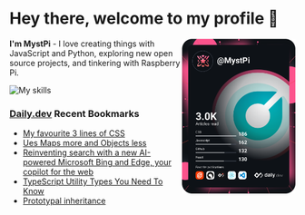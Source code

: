 # Hey there, welcome to my profile 👋

<a href="https://app.daily.dev/MystPi"><img src="https://github.com/MystPi/MystPi/blob/main/devcard.svg" width="200" alt="MystPi's Dev Card" align="right"/></a>

**I'm MystPi** - I love creating things with JavaScript and Python, exploring new open source projects, and tinkering with Raspberry Pi.

![My skills](https://skillicons.dev/icons?i=svelte,js,html,css,py,raspberrypi,react,tailwind)

### [Daily.dev](https://daily.dev) Recent Bookmarks
<!-- daily.dev BOOKMARKS:START -->
- [My favourite 3 lines of CSS](https://app.daily.dev/posts/usFqg3fuV?utm_source=rss&utm_medium=bookmarks&utm_campaign=Itr6mLfRdMms0HCyePtl9)
- [Ues Maps more and Objects less](https://app.daily.dev/posts/MzOheCjJX?utm_source=rss&utm_medium=bookmarks&utm_campaign=Itr6mLfRdMms0HCyePtl9)
- [Reinventing search with a new AI-powered Microsoft Bing and Edge, your copilot for the web](https://app.daily.dev/posts/9JNRyj-Bw?utm_source=rss&utm_medium=bookmarks&utm_campaign=Itr6mLfRdMms0HCyePtl9)
- [TypeScript Utility Types You Need To Know](https://app.daily.dev/posts/qrejmaR0t?utm_source=rss&utm_medium=bookmarks&utm_campaign=Itr6mLfRdMms0HCyePtl9)
- [Prototypal inheritance](https://app.daily.dev/posts/RpTN6h3Tp?utm_source=rss&utm_medium=bookmarks&utm_campaign=Itr6mLfRdMms0HCyePtl9)
<!-- daily.dev BOOKMARKS:END -->
